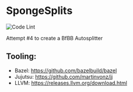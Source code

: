 # SpongeSplits
![Code Lint](https://github.com/velkog/SpongeSplits/actions/workflows/lint.yaml/badge.svg?branch=main)

Attempt #4 to create a BfBB Autosplitter

## Tooling:
* Bazel: https://github.com/bazelbuild/bazel
* Jujutsu: https://github.com/martinvonz/jj
* LLVM: https://releases.llvm.org/download.html
